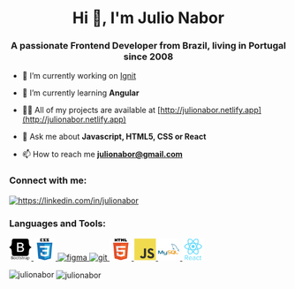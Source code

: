 <h1 align="center">Hi 👋, I'm Julio Nabor</h1>
<h3 align="center">A passionate Frontend Developer from Brazil, living in Portugal since 2008</h3>

- 🔭 I’m currently working on [Ignit](https://ignit.tech/)

- 🌱 I’m currently learning **Angular**

- 👨‍💻 All of my projects are available at [http://julionabor.netlify.app](http://julionabor.netlify.app)

- 💬 Ask me about **Javascript, HTML5, CSS or React**

- 📫 How to reach me **julionabor@gmail.com**

<h3 align="left">Connect with me:</h3>
<p align="left">
<a href="https://linkedin.com/in/julionabor" target="blank"><img align="center" src="https://raw.githubusercontent.com/rahuldkjain/github-profile-readme-generator/master/src/images/icons/Social/linked-in-alt.svg" alt="https://linkedin.com/in/julionabor" height="30" width="40" /></a>
</p>

<h3 align="left">Languages and Tools:</h3>
<p align="left"> <a href="https://getbootstrap.com" target="_blank" rel="noreferrer"> <img src="https://raw.githubusercontent.com/devicons/devicon/master/icons/bootstrap/bootstrap-plain-wordmark.svg" alt="bootstrap" width="40" height="40"/> </a> <a href="https://www.w3schools.com/css/" target="_blank" rel="noreferrer"> <img src="https://raw.githubusercontent.com/devicons/devicon/master/icons/css3/css3-original-wordmark.svg" alt="css3" width="40" height="40"/> </a> <a href="https://www.figma.com/" target="_blank" rel="noreferrer"> <img src="https://www.vectorlogo.zone/logos/figma/figma-icon.svg" alt="figma" width="40" height="40"/> </a> <a href="https://git-scm.com/" target="_blank" rel="noreferrer"> <img src="https://www.vectorlogo.zone/logos/git-scm/git-scm-icon.svg" alt="git" width="40" height="40"/> </a> <a href="https://www.w3.org/html/" target="_blank" rel="noreferrer"> <img src="https://raw.githubusercontent.com/devicons/devicon/master/icons/html5/html5-original-wordmark.svg" alt="html5" width="40" height="40"/> </a> <a href="https://developer.mozilla.org/en-US/docs/Web/JavaScript" target="_blank" rel="noreferrer"> <img src="https://raw.githubusercontent.com/devicons/devicon/master/icons/javascript/javascript-original.svg" alt="javascript" width="40" height="40"/> </a> <a href="https://www.mysql.com/" target="_blank" rel="noreferrer"> <img src="https://raw.githubusercontent.com/devicons/devicon/master/icons/mysql/mysql-original-wordmark.svg" alt="mysql" width="40" height="40"/> </a> <a href="https://reactjs.org/" target="_blank" rel="noreferrer"> <img src="https://raw.githubusercontent.com/devicons/devicon/master/icons/react/react-original-wordmark.svg" alt="react" width="40" height="40"/> </a> </p>

<p><img align="left" src="https://github-readme-stats.vercel.app/api/top-langs?username=julionabor&show_icons=true&locale=en&layout=compact" alt="julionabor" /></p>

<p>&nbsp;<img align="center" src="https://github-readme-stats.vercel.app/api?username=julionabor&show_icons=true&theme=dark&title_color=fbff24&text_color=ffffff&locale=en" alt="julionabor" /></p>
